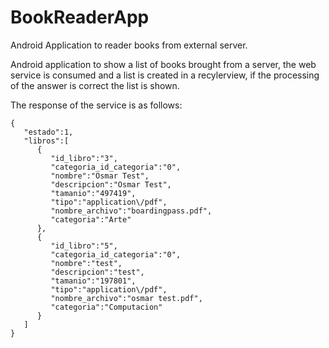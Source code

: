 # BookReaderApp
Android Application to reader books from external server.

Android application to show a list of books brought from a server, the web service is consumed and a list is created in a recylerview, if the processing of the answer is correct the list is shown.

The response of the service is as follows:

```
{  
   "estado":1,
   "libros":[  
      {  
         "id_libro":"3",
         "categoria_id_categoria":"0",
         "nombre":"Osmar Test",
         "descripcion":"Osmar Test",
         "tamanio":"497419",
         "tipo":"application\/pdf",
         "nombre_archivo":"boardingpass.pdf",
         "categoria":"Arte"
      },
      {  
         "id_libro":"5",
         "categoria_id_categoria":"0",
         "nombre":"test",
         "descripcion":"test",
         "tamanio":"197801",
         "tipo":"application\/pdf",
         "nombre_archivo":"osmar test.pdf",
         "categoria":"Computacion"
      }
   ]
}
```
